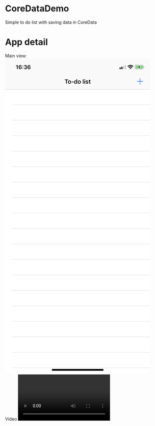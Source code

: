 # CoreDataDemo
Simple to do list with saving data in CoreData

# App detail
Main view:
![screenshots](https://github.com/Davirepository/CoreDataDemo/blob/master/promo/IMG_0041.PNG)
Video
![screenshots](https://github.com/Davirepository/CoreDataDemo/blob/master/promo/RPReplay_Final1558791385.MP4)
